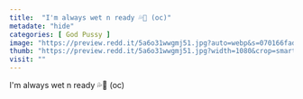 ```yaml
---
title:  "I'm always wet n ready 💦🤪 (oc)"
metadate: "hide"
categories: [ God Pussy ]
image: "https://preview.redd.it/5a6o31wwgmj51.jpg?auto=webp&s=070166fadbffbbbc051f6dbada09128137d8e6c1"
thumb: "https://preview.redd.it/5a6o31wwgmj51.jpg?width=1080&crop=smart&auto=webp&s=0fa0e036967d1ec7c74821e6cc6caf0709abaa47"
visit: ""
---
```

I'm always wet n ready 💦🤪 (oc)
